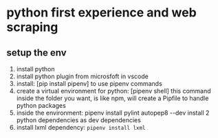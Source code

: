 # python first experience and web scraping

## setup the env
1. install python
2. install python plugin from microsfoft in vscode
3. install: [pip install pipenv] to use pipenv commands
4. create a virtual environment for python: [pipenv shell]
	this command inside the folder you want, is like npm, will create a Pipfile to handle python packages
5. inside the environment: pipenv install pylint autopep8 --dev
		install 2 python dependencies as dev dependencies
6. install lxml dependency: `pipenv install lxml`
